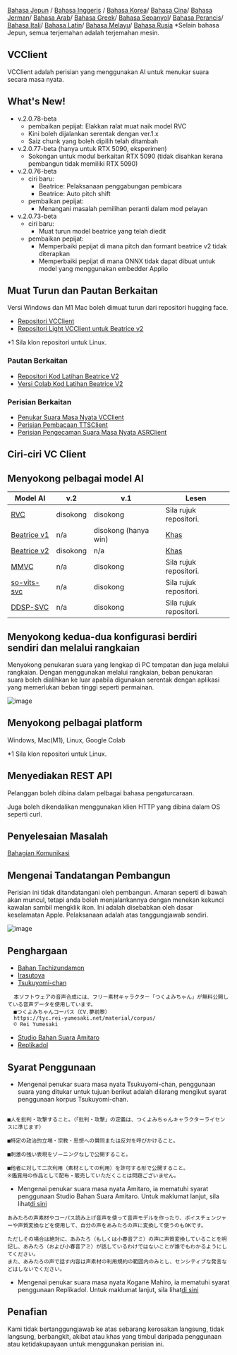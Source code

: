 [Bahasa Jepun](/README.md) /
[Bahasa Inggeris](/docs_i18n/README_en.md) /
[Bahasa Korea](/docs_i18n/README_ko.md)/
[Bahasa Cina](/docs_i18n/README_zh.md)/
[Bahasa Jerman](/docs_i18n/README_de.md)/
[Bahasa Arab](/docs_i18n/README_ar.md)/
[Bahasa Greek](/docs_i18n/README_el.md)/
[Bahasa Sepanyol](/docs_i18n/README_es.md)/
[Bahasa Perancis](/docs_i18n/README_fr.md)/
[Bahasa Itali](/docs_i18n/README_it.md)/
[Bahasa Latin](/docs_i18n/README_la.md)/
[Bahasa Melayu](/docs_i18n/README_ms.md)/
[Bahasa Rusia](/docs_i18n/README_ru.md)
*Selain bahasa Jepun, semua terjemahan adalah terjemahan mesin.

## VCClient

VCClient adalah perisian yang menggunakan AI untuk menukar suara secara masa nyata.

## What's New!

* v.2.0.78-beta
  * pembaikan pepijat: Elakkan ralat muat naik model RVC
  * Kini boleh dijalankan serentak dengan ver.1.x
  * Saiz chunk yang boleh dipilih telah ditambah
* v.2.0.77-beta (hanya untuk RTX 5090, eksperimen)
  * Sokongan untuk modul berkaitan RTX 5090 (tidak disahkan kerana pembangun tidak memiliki RTX 5090)
* v.2.0.76-beta
  * ciri baru:
    * Beatrice: Pelaksanaan penggabungan pembicara
    * Beatrice: Auto pitch shift
  * pembaikan pepijat:
    * Menangani masalah pemilihan peranti dalam mod pelayan
* v.2.0.73-beta
  * ciri baru:
    * Muat turun model beatrice yang telah diedit
  * pembaikan pepijat:
    * Memperbaiki pepijat di mana pitch dan formant beatrice v2 tidak diterapkan
    * Memperbaiki pepijat di mana ONNX tidak dapat dibuat untuk model yang menggunakan embedder Applio

## Muat Turun dan Pautan Berkaitan

Versi Windows dan M1 Mac boleh dimuat turun dari repositori hugging face.

* [Repositori VCClient](https://huggingface.co/wok000/vcclient000/tree/main)
* [Repositori Light VCClient untuk Beatrice v2](https://huggingface.co/wok000/light_vcclient_beatrice/tree/main)

*1 Sila klon repositori untuk Linux.

### Pautan Berkaitan

* [Repositori Kod Latihan Beatrice V2](https://huggingface.co/fierce-cats/beatrice-trainer)
* [Versi Colab Kod Latihan Beatrice V2](https://github.com/w-okada/beatrice-trainer-colab)

### Perisian Berkaitan

* [Penukar Suara Masa Nyata VCClient](https://github.com/w-okada/voice-changer)
* [Perisian Pembacaan TTSClient](https://github.com/w-okada/ttsclient)
* [Perisian Pengecaman Suara Masa Nyata ASRClient](https://github.com/w-okada/asrclient)

## Ciri-ciri VC Client

## Menyokong pelbagai model AI

| Model AI                                                                                                     | v.2       | v.1                  | Lesen                                                                                 |
| ------------------------------------------------------------------------------------------------------------ | --------- | -------------------- | ------------------------------------------------------------------------------------------ |
| [RVC ](https://github.com/RVC-Project/Retrieval-based-Voice-Conversion-WebUI/blob/main/docs/jp/README.ja.md) | disokong | disokong            | Sila rujuk repositori.                                                             |
| [Beatrice v1](https://prj-beatrice.com/)                                                                     | n/a       | disokong (hanya win) | [Khas](https://github.com/w-okada/voice-changer/tree/master/server/voice_changer/Beatrice) |
| [Beatrice v2](https://prj-beatrice.com/)                                                                     | disokong | n/a                  | [Khas](https://huggingface.co/wok000/vcclient_model/blob/main/beatrice_v2_beta/readme.md)  |
| [MMVC](https://github.com/isletennos/MMVC_Trainer)                                                           | n/a       | disokong            | Sila rujuk repositori.                                                             |
| [so-vits-svc](https://github.com/svc-develop-team/so-vits-svc)                                               | n/a       | disokong            | Sila rujuk repositori.                                                             |
| [DDSP-SVC](https://github.com/yxlllc/DDSP-SVC)                                                               | n/a       | disokong            | Sila rujuk repositori.                                                             |

## Menyokong kedua-dua konfigurasi berdiri sendiri dan melalui rangkaian

Menyokong penukaran suara yang lengkap di PC tempatan dan juga melalui rangkaian.
Dengan menggunakan melalui rangkaian, beban penukaran suara boleh dialihkan ke luar apabila digunakan serentak dengan aplikasi yang memerlukan beban tinggi seperti permainan.

![image](https://user-images.githubusercontent.com/48346627/206640768-53f6052d-0a96-403b-a06c-6714a0b7471d.png)

## Menyokong pelbagai platform

Windows, Mac(M1), Linux, Google Colab

*1 Sila klon repositori untuk Linux.

## Menyediakan REST API

Pelanggan boleh dibina dalam pelbagai bahasa pengaturcaraan.

Juga boleh dikendalikan menggunakan klien HTTP yang dibina dalam OS seperti curl.

## Penyelesaian Masalah

[Bahagian Komunikasi](tutorials/trouble_shoot_communication_ja.md)

## Mengenai Tandatangan Pembangun

Perisian ini tidak ditandatangani oleh pembangun. Amaran seperti di bawah akan muncul, tetapi anda boleh menjalankannya dengan menekan kekunci kawalan sambil mengklik ikon. Ini adalah disebabkan oleh dasar keselamatan Apple. Pelaksanaan adalah atas tanggungjawab sendiri.

![image](https://user-images.githubusercontent.com/48346627/212567711-c4a8d599-e24c-4fa3-8145-a5df7211f023.png)

## Penghargaan

* [Bahan Tachizundamon](https://seiga.nicovideo.jp/seiga/im10792934)
* [Irasutoya](https://www.irasutoya.com/)
* [Tsukuyomi-chan](https://tyc.rei-yumesaki.net/)

```
  本ソフトウェアの音声合成には、フリー素材キャラクター「つくよみちゃん」が無料公開している音声データを使用しています。
  ■つくよみちゃんコーパス（CV.夢前黎）
  https://tyc.rei-yumesaki.net/material/corpus/
  © Rei Yumesaki
```

* [Studio Bahan Suara Amitaro](https://amitaro.net/)
* [Replikadol](https://kikyohiroto1227.wixsite.com/kikoto-utau)

## Syarat Penggunaan

* Mengenai penukar suara masa nyata Tsukuyomi-chan, penggunaan suara yang ditukar untuk tujuan berikut adalah dilarang mengikut syarat penggunaan korpus Tsukuyomi-chan.

```

■人を批判・攻撃すること。（「批判・攻撃」の定義は、つくよみちゃんキャラクターライセンスに準じます）

■特定の政治的立場・宗教・思想への賛同または反対を呼びかけること。

■刺激の強い表現をゾーニングなしで公開すること。

■他者に対して二次利用（素材としての利用）を許可する形で公開すること。
※鑑賞用の作品として配布・販売していただくことは問題ございません。
```

* Mengenai penukar suara masa nyata Amitaro, ia mematuhi syarat penggunaan Studio Bahan Suara Amitaro. Untuk maklumat lanjut, sila lihat[di sini](https://amitaro.net/voice/faq/#index_id6)

```
あみたろの声素材やコーパス読み上げ音声を使って音声モデルを作ったり、ボイスチェンジャーや声質変換などを使用して、自分の声をあみたろの声に変換して使うのもOKです。

ただしその場合は絶対に、あみたろ（もしくは小春音アミ）の声に声質変換していることを明記し、あみたろ（および小春音アミ）が話しているわけではないことが誰でもわかるようにしてください。
また、あみたろの声で話す内容は声素材の利用規約の範囲内のみとし、センシティブな発言などはしないでください。
```

* Mengenai penukar suara masa nyata Kogane Mahiro, ia mematuhi syarat penggunaan Replikadol. Untuk maklumat lanjut, sila lihat[di sini](https://kikyohiroto1227.wixsite.com/kikoto-utau/ter%EF%BD%8Ds-of-service)

## Penafian

Kami tidak bertanggungjawab ke atas sebarang kerosakan langsung, tidak langsung, berbangkit, akibat atau khas yang timbul daripada penggunaan atau ketidakupayaan untuk menggunakan perisian ini.
